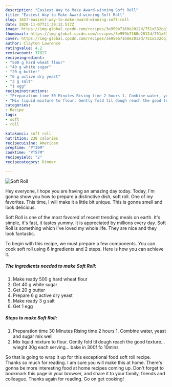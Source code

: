 ```yaml
---
description: "Easiest Way to Make Award-winning Soft Roll"
title: "Easiest Way to Make Award-winning Soft Roll"
slug: 1657-easiest-way-to-make-award-winning-soft-roll
date: 2020-11-07T11:30:12.517Z
image: https://img-global.cpcdn.com/recipes/3e959b7160e2012d/751x532cq70/soft-roll-recipe-main-photo.jpg
thumbnail: https://img-global.cpcdn.com/recipes/3e959b7160e2012d/751x532cq70/soft-roll-recipe-main-photo.jpg
cover: https://img-global.cpcdn.com/recipes/3e959b7160e2012d/751x532cq70/soft-roll-recipe-main-photo.jpg
author: Clayton Lawrence
ratingvalue: 4.2
reviewcount: 37827
recipeingredient:
- "500 g hard wheat flour"
- "40 g white sugar"
- "20 g butter"
- "6 g active dry yeast"
- "3 g salt"
- "1 egg"
recipeinstructions:
- "Preparation time 30 Minutes Rising time 2 hours 1. Combine water, yeast and sugar mix well"
- "Mix liquid mixture to flour. Gently fold til dough reach the good texture... wieght 30g each serving... bake in 300f fo 10mins"
categories:
- Recipe
tags:
- soft
- roll

katakunci: soft roll 
nutrition: 238 calories
recipecuisine: American
preptime: "PT30M"
cooktime: "PT57M"
recipeyield: "2"
recipecategory: Dinner

---
```



![Soft Roll](https://img-global.cpcdn.com/recipes/3e959b7160e2012d/751x532cq70/soft-roll-recipe-main-photo.jpg)

Hey everyone, I hope you are having an amazing day today. Today, I'm gonna show you how to prepare a distinctive dish, soft roll. One of my favorites. This time, I will make it a little bit unique. This is gonna smell and look delicious.

Soft Roll is one of the most favored of recent trending meals on earth. It's simple, it's fast, it tastes yummy. It is appreciated by millions every day. Soft Roll is something which I've loved my whole life. They are nice and they look fantastic.




To begin with this recipe, we must prepare a few components. You can cook soft roll using 6 ingredients and 2 steps. Here is how you can achieve it.

<!--inarticleads1-->

##### The ingredients needed to make Soft Roll:

1. Make ready 500 g hard wheat flour
1. Get 40 g white sugar
1. Get 20 g butter
1. Prepare 6 g active dry yeast
1. Make ready 3 g salt
1. Get 1 egg




<!--inarticleads2-->

##### Steps to make Soft Roll:

1. Preparation time 30 Minutes Rising time 2 hours 1. Combine water, yeast and sugar mix well
1. Mix liquid mixture to flour. Gently fold til dough reach the good texture... wieght 30g each serving... bake in 300f fo 10mins




So that is going to wrap it up for this exceptional food soft roll recipe. Thanks so much for reading. I am sure you will make this at home. There's gonna be more interesting food at home recipes coming up. Don't forget to bookmark this page in your browser, and share it to your family, friends and colleague. Thanks again for reading. Go on get cooking!
